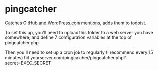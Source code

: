 # pingcatcher
Catches GitHub and WordPress.com mentions, adds them to todoist.

To set this up, you'll need to upload this folder to a web server you have somewhere, and define 7 configuration variables at the top of pingcatcher.php.

Then you'll need to set up a cron job to regularly (I recommend every 15 minutes) hit yourserver.com/pingcatcher/pingcatcher.php?secret=EXEC_SECRET